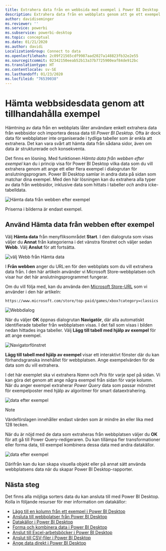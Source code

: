 ```yaml
---
title: Extrahera data från en webbsida med exempel i Power BI Desktop
description: Extrahera data från en webbplats genom att ge ett exempel på vad du vill hämta
author: davidiseminger
ms.reviewer: ''
ms.service: powerbi
ms.subservice: powerbi-desktop
ms.topic: conceptual
ms.date: 01/21/2020
ms.author: davidi
LocalizationGroup: Connect to data
ms.openlocfilehash: 2c09f21565cdf9987aad2027a148823fb32e2e55
ms.sourcegitcommit: 02342150eeab52b13a37b7725900eaf84de912bc
ms.translationtype: HT
ms.contentlocale: sv-SE
ms.lasthandoff: 01/23/2020
ms.locfileid: "76539038"
---
```

# <a name="get-webpage-data-by-providing-examples"></a>Hämta webbsidesdata genom att tillhandahålla exempel

Hämtning av data från en webbplats låter användare enkelt extrahera data från webbsidor och importera dessa data till *Power BI Desktop*. Ofta är dock data för webbplatser inte organiserade i tydliga tabeller som är enkla att extrahera. Det kan vara svårt att hämta data från sådana sidor, även om data är strukturerade och konsekventa.

Det finns en lösning. Med funktionen *Hämta data från webben efter exempel* kan du i princip visa för Power BI Desktop vilka data som du vill extrahera genom att ange ett eller flera exempel i dialogrutan för anslutningsprogram. Power BI Desktop samlar in andra data på sidan som matchar dina exempel. Med den här lösningen kan du extrahera alla typer av data från webbsidor, inklusive data som hittats i tabeller *och* andra icke-tabelldata.

![Hämta data från webben efter exempel](media/desktop-connect-to-web-by-example/web-by-example_01.png)

Priserna i bilderna är endast exempel.

## <a name="using-get-data-from-web-by-example"></a>Använd Hämta data från webben efter exempel

Välj **Hämta data** från menyfliksområdet **Start**. I den dialogruta som visas väljer du **Annat** från kategorierna i det vänstra fönstret och väljer sedan **Webb**. Välj **Anslut** för att fortsätta.

![välj Webb från Hämta data](media/desktop-connect-to-web-by-example/web-by-example_03.png)

I **Från webben** anger du URL:en för den webbplats som du vill extrahera data från. I den här artikeln använder vi Microsoft Store-webbplatsen och visar hur det här anslutningsprogrammet fungerar.

Om du vill följa med, kan du använda den [Microsoft Store-URL](https://www.microsoft.com/store/top-paid/games/xbox?category=classics) som vi använder i den här artikeln:

    https://www.microsoft.com/store/top-paid/games/xbox?category=classics

![Webbdialog](media/desktop-connect-to-web-by-example/web-by-example_04.png)

När du väljer **OK** öppnas dialogrutan **Navigatör**, där alla automatiskt identifierade tabeller från webbplatsen visas. I det fall som visas i bilden nedan hittades inga tabeller. Välj **Lägg till tabell med hjälp av exempel** för att ange exempel.

![Navigatorfönstret](media/desktop-connect-to-web-by-example/web-by-example_05.png)

**Lägg till tabell med hjälp av exempel** visar ett interaktivt fönster där du kan förhandsgranska innehållet för webbplatsen. Ange exempelvärden för de data som du vill extrahera.

I det här exemplet ska vi extrahera *Namn* och *Pris* för varje spel på sidan. Vi kan göra det genom att ange några exempel från sidan för varje kolumn. När du anger exempel extraherar *Power Query* data som passar mönstret för exempelposter med hjälp av algoritmer för smart dataextrahering.

![data efter exempel](media/desktop-connect-to-web-by-example/web-by-example_06.png)

> [!NOTE]
> Värdeförslagen innehåller endast värden som är mindre än eller lika med 128 tecken.

När du är nöjd med de data som extraheras från webbplatsen väljer du **OK** för att gå till Power Query-redigeraren. Du kan tillämpa fler transformationer eller forma data, till exempel kombinera dessa data med andra datakällor.

![data efter exempel](media/desktop-connect-to-web-by-example/web-by-example_07.png)

Därifrån kan du kan skapa visuella objekt eller på annat sätt använda webbplatsens data när du skapar Power BI Desktop-rapporter.

## <a name="next-steps"></a>Nästa steg

Det finns alla möjliga sorters data du kan ansluta till med Power BI Desktop. Kolla in följande resurser för mer information om datakällor:

* [Lägg till en kolumn från ett exempel i Power BI Desktop](desktop-add-column-from-example.md)
* [Ansluta till webbplatser från Power BI Desktop](desktop-connect-to-web.md)
* [Datakällor i Power BI Desktop](desktop-data-sources.md)
* [Forma och kombinera data i Power BI Desktop](desktop-shape-and-combine-data.md)
* [Anslut till Excel-arbetsböcker i Power BI Desktop](desktop-connect-excel.md)
* [Anslut till CSV-filer i Power BI Desktop](desktop-connect-csv.md)
* [Ange data direkt i Power BI Desktop](desktop-enter-data-directly-into-desktop.md)
